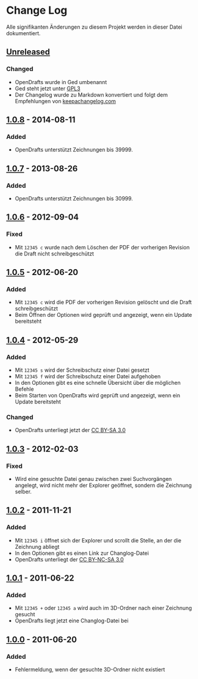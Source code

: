 # Change Log
Alle signifikanten Änderungen zu diesem Projekt werden in dieser Datei dokumentiert.

## [Unreleased]
### Changed
- OpenDrafts wurde in Ged umbenannt
- Ged steht jetzt unter [GPL3](http://opensource.org/licenses/gpl-3.0.html)
- Der Changelog wurde zu Markdown konvertiert und folgt dem Empfehlungen von [keepachangelog.com](http://keepachangelog.com/)

## [1.0.8] - 2014-08-11
### Added
- OpenDrafts unterstützt Zeichnungen bis 39999.

## [1.0.7] - 2013-08-26
### Added
- OpenDrafts unterstützt Zeichnungen bis 30999.

## [1.0.6] - 2012-09-04
### Fixed
- Mit `12345 c` wurde nach dem Löschen der PDF der vorherigen Revision die Draft nicht schreibgeschützt

## [1.0.5] - 2012-06-20
### Added
- Mit `12345 c` wird die PDF der vorherigen Revision gelöscht und die Draft schreibgeschützt
- Beim Öffnen der Optionen wird geprüft und angezeigt, wenn ein Update bereitsteht

## [1.0.4] - 2012-05-29
### Added
- Mit `12345 s` wird der Schreibschutz einer Datei gesetzt
- Mit `12345 f` wird der Schreibschutz einer Datei aufgehoben
- In den Optionen gibt es eine schnelle Übersicht über die möglichen Befehle
- Beim Starten von OpenDrafts wird geprüft und angezeigt, wenn ein Update bereitsteht

### Changed
- OpenDrafts unterliegt jetzt der [CC BY-SA 3.0](https://creativecommons.org/licenses/by-sa/3.0/de/)

## [1.0.3] - 2012-02-03
### Fixed
- Wird eine gesuchte Datei genau zwischen zwei Suchvorgängen angelegt, wird nicht mehr der Explorer geöffnet, sondern die Zeichnung selber.

## [1.0.2] - 2011-11-21
### Added
- Mit `12345 i` öffnet sich der Explorer und scrollt die Stelle, an der die Zeichnung abliegt
- In den Optionen gibt es einen Link zur Changlog-Datei
- OpenDrafts unterliegt der [CC BY-NC-SA 3.0](https://creativecommons.org/licenses/by-nc-sa/3.0/de/)

## [1.0.1] - 2011-06-22
### Added
- Mit `12345 +` oder `12345 a` wird auch im 3D-Ordner nach einer Zeichnung gesucht
- OpenDrafts liegt jetzt eine Changlog-Datei bei

## [1.0.0] - 2011-06-20
### Added
- Fehlermeldung, wenn der gesuchte 3D-Ordner nicht existiert

[Unreleased]: https://github.com/Art4/Ged/compare/v1.0.8...HEAD
[1.0.8]: https://github.com/Art4/Ged/compare/v1.0.7...v1.0.8
[1.0.7]: https://github.com/Art4/Ged/compare/v1.0.6...v1.0.7
[1.0.6]: https://github.com/Art4/Ged/compare/v1.0.5...v1.0.6
[1.0.5]: https://github.com/Art4/Ged/compare/v1.0.4...v1.0.5
[1.0.4]: https://github.com/Art4/Ged/compare/v1.0.3...v1.0.4
[1.0.3]: https://github.com/Art4/Ged/compare/v1.0.2...v1.0.3
[1.0.2]: https://github.com/Art4/Ged/compare/v1.0.1...v1.0.2
[1.0.1]: https://github.com/Art4/Ged/compare/v1.0...v1.0.1
[1.0.0]: https://github.com/Art4/Ged/compare/v0.9.8...v1.0
